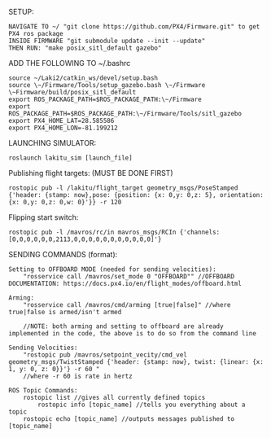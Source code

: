 SETUP:

	NAVIGATE TO ~/ "git clone https://github.com/PX4/Firmware.git" to get PX4 ros package
	INSIDE FIRMWARE "git submodule update --init --update"
	THEN RUN: "make posix_sitl_default gazebo"
  
  ADD THE FOLLOWING TO ~/.bashrc
  
    source ~/Laki2/catkin_ws/devel/setup.bash
    source \~/Firmware/Tools/setup_gazebo.bash \~/Firmware \~Firmware/build/posix_sitl_default
    export ROS_PACKAGE_PATH=$ROS_PACKAGE_PATH:\~/Firmware
    export ROS_PACKAGE_PATH=$ROS_PACKAGE_PATH:\~/Firmware/Tools/sitl_gazebo
    export PX4_HOME_LAT=28.585586
    export PX4_HOME_LON=-81.199212


LAUNCHING SIMULATOR:
	
	roslaunch lakitu_sim [launch_file]
  
  Publishing flight targets: (MUST BE DONE FIRST)
	
	rostopic pub -l /lakitu/flight_target geometry_msgs/PoseStamped {'header: {stamp: now},pose: {position: {x: 0,y: 0,z: 5}, orientation: {x: 0,y: 0,z: 0,w: 0}'}} -r 120
  
  Flipping start switch:

	rostopic pub -l /mavros/rc/in mavros_msgs/RCIn {'channels: [0,0,0,0,0,0,2113,0,0,0,0,0,0,0,0,0,0,0]'}
	
	
SENDING COMMANDS (format):

	Setting to OFFBOARD MODE (needed for sending velocities):
		"rosservice call /mavros/set_mode 0 "OFFBOARD"" //OFFBOARD DOCUMENTATION: https://docs.px4.io/en/flight_modes/offboard.html
	
	Arming:
		"rosservice call /mavros/cmd/arming [true|false]" //where true|false is armed/isn't armed
			
		//NOTE: both arming and setting to offboard are already implemented in the code, the above is to do so from the command line
	
	Sending Velocities:	
		"rostopic pub /mavros/setpoint_vecity/cmd_vel geometry_msgs/TwistStamped {'header: {stamp: now}, twist: {linear: {x: 1, y: 0, z: 0}}'} -r 60 "
		//where -r 60 is rate in hertz
		
	ROS Topic Commands:
		rostopic list //gives all currently defined topics
    		rostopic info [topic_name] //tells you everything about a topic 
		rostopic echo [topic_name] //outputs messages published to [topic_name]
